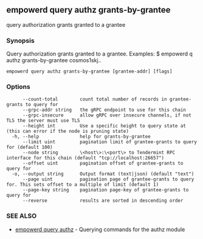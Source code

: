 ## empowerd query authz grants-by-grantee

query authorization grants granted to a grantee

### Synopsis

Query authorization grants granted to a grantee.
Examples:
$ empowerd q authz grants-by-grantee cosmos1skj..

```
empowerd query authz grants-by-grantee [grantee-addr] [flags]
```

### Options

```
      --count-total        count total number of records in grantee-grants to query for
      --grpc-addr string   the gRPC endpoint to use for this chain
      --grpc-insecure      allow gRPC over insecure channels, if not TLS the server must use TLS
      --height int         Use a specific height to query state at (this can error if the node is pruning state)
  -h, --help               help for grants-by-grantee
      --limit uint         pagination limit of grantee-grants to query for (default 100)
      --node string        \<host\>:\<port\> to Tendermint RPC interface for this chain (default "tcp://localhost:26657")
      --offset uint        pagination offset of grantee-grants to query for
  -o, --output string      Output format (text|json) (default "text")
      --page uint          pagination page of grantee-grants to query for. This sets offset to a multiple of limit (default 1)
      --page-key string    pagination page-key of grantee-grants to query for
      --reverse            results are sorted in descending order
```

### SEE ALSO

* [empowerd query authz](empowerd_query_authz.md)	 - Querying commands for the authz module


